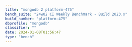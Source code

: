 ```yaml
---
title: "mongodb 2 platform-475"
bench_suite: "24w02 CI Weekly Benchmark - Build 2023.x"
build_number: "platform-475"
dbprofile: "mongodb"
classifier: ""
date: 2024-01-08T01:56:47
type: "bench"
---
```

